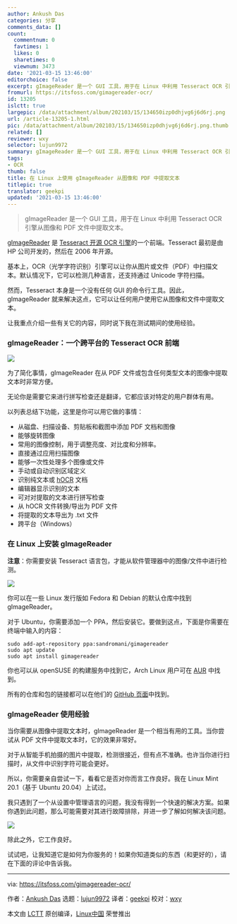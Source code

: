 ```yaml
---
author: Ankush Das
categories: 分享
comments_data: []
count:
  commentnum: 0
  favtimes: 1
  likes: 0
  sharetimes: 0
  viewnum: 3473
date: '2021-03-15 13:46:00'
editorchoice: false
excerpt: gImageReader 是一个 GUI 工具，用于在 Linux 中利用 Tesseract OCR 引擎从图像和 PDF 文件中提取文本。
fromurl: https://itsfoss.com/gimagereader-ocr/
id: 13205
islctt: true
largepic: /data/attachment/album/202103/15/134650izp0dhjvg6j6d6rj.png
url: /article-13205-1.html
pic: /data/attachment/album/202103/15/134650izp0dhjvg6j6d6rj.png.thumb.jpg
related: []
reviewer: wxy
selector: lujun9972
summary: gImageReader 是一个 GUI 工具，用于在 Linux 中利用 Tesseract OCR 引擎从图像和 PDF 文件中提取文本。
tags:
- OCR
thumb: false
title: 在 Linux 上使用 gImageReader 从图像和 PDF 中提取文本
titlepic: true
translator: geekpi
updated: '2021-03-15 13:46:00'
---
```



> 
> gImageReader 是一个 GUI 工具，用于在 Linux 中利用 Tesseract OCR 引擎从图像和 PDF 文件中提取文本。
> 
> 
> 


[gImageReader](https://github.com/manisandro/gImageReader) 是 [Tesseract 开源 OCR 引擎](https://tesseract-ocr.github.io/)的一个前端。Tesseract 最初是由 HP 公司开发的，然后在 2006 年开源。


基本上，OCR（光学字符识别）引擎可以让你从图片或文件（PDF）中扫描文本。默认情况下，它可以检测几种语言，还支持通过 Unicode 字符扫描。


然而，Tesseract 本身是一个没有任何 GUI 的命令行工具。因此，gImageReader 就来解决这点，它可以让任何用户使用它从图像和文件中提取文本。


让我重点介绍一些有关它的内容，同时说下我在测试期间的使用经验。


### gImageReader：一个跨平台的 Tesseract OCR 前端


![](/data/attachment/album/202103/15/134650izp0dhjvg6j6d6rj.png)


为了简化事情，gImageReader 在从 PDF 文件或包含任何类型文本的图像中提取文本时非常方便。


无论你是需要它来进行拼写检查还是翻译，它都应该对特定的用户群体有用。


以列表总结下功能，这里是你可以用它做的事情：


* 从磁盘、扫描设备、剪贴板和截图中添加 PDF 文档和图像
* 能够旋转图像
* 常用的图像控制，用于调整亮度、对比度和分辨率。
* 直接通过应用扫描图像
* 能够一次性处理多个图像或文件
* 手动或自动识别区域定义
* 识别纯文本或 [hOCR](https://en.wikipedia.org/wiki/HOCR) 文档
* 编辑器显示识别的文本
* 可对对提取的文本进行拼写检查
* 从 hOCR 文件转换/导出为 PDF 文件
* 将提取的文本导出为 .txt 文件
* 跨平台（Windows）


### 在 Linux 上安装 gImageReader


**注意**：你需要安装 Tesseract 语言包，才能从软件管理器中的图像/文件中进行检测。


![](/data/attachment/album/202103/15/134651zf4h7m7h76ohmph1.jpg)


你可以在一些 Linux 发行版如 Fedora 和 Debian 的默认仓库中找到 gImageReader。


对于 Ubuntu，你需要添加一个 PPA，然后安装它。要做到这点，下面是你需要在终端中输入的内容：



```
sudo add-apt-repository ppa:sandromani/gimagereader
sudo apt update
sudo apt install gimagereader

```

你也可以从 openSUSE 的构建服务中找到它，Arch Linux 用户可在 [AUR](https://itsfoss.com/aur-arch-linux/) 中找到。


所有的仓库和包的链接都可以在他们的 [GitHub 页面](https://github.com/manisandro/gImageReader)中找到。


### gImageReader 使用经验


当你需要从图像中提取文本时，gImageReader 是一个相当有用的工具。当你尝试从 PDF 文件中提取文本时，它的效果非常好。


对于从智能手机拍摄的图片中提取，检测很接近，但有点不准确。也许当你进行扫描时，从文件中识别字符可能会更好。


所以，你需要亲自尝试一下，看看它是否对你而言工作良好。我在 Linux Mint 20.1（基于 Ubuntu 20.04）上试过。


我只遇到了一个从设置中管理语言的问题，我没有得到一个快速的解决方案。如果你遇到此问题，那么可能需要对其进行故障排除，并进一步了解如何解决该问题。


![](/data/attachment/album/202103/15/134652tfxfj1sx3jjej09s.jpg)


除此之外，它工作良好。


试试吧，让我知道它是如何为你服务的！如果你知道类似的东西（和更好的），请在下面的评论中告诉我。




---


via: <https://itsfoss.com/gimagereader-ocr/>


作者：[Ankush Das](https://itsfoss.com/author/ankush/) 选题：[lujun9972](https://github.com/lujun9972) 译者：[geekpi](https://github.com/geekpi) 校对：[wxy](https://github.com/wxy)


本文由 [LCTT](https://github.com/LCTT/TranslateProject) 原创编译，[Linux中国](https://linux.cn/) 荣誉推出